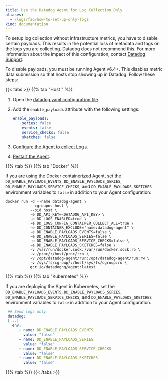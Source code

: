 ```yaml
---
title: Use the Datadog Agent for Log Collection Only
aliases:
  - /logs/faq/how-to-set-up-only-logs
kind: documentation
---
```


<div class="alert alert-danger">
To setup log collection without infrastructure metrics, you have to disable certain payloads. This results in the potential loss of metadata and tags on the logs you are collecting. Datadog does not recommend this. For more information about the impact of this configuration, contact <a href="/help/">Datadog Support</a>.
</div>

To disable payloads, you must be running Agent v6.4+. This disables metric data submission so that hosts stop showing up in Datadog. Follow these steps:

{{< tabs >}}
{{% tab "Host " %}}

1. Open the [datadog.yaml configuration file][1].
2. Add the `enable_payloads` attribute with the following settings:

    ```yaml
    enable_payloads:
        series: false
        events: false
        service_checks: false
        sketches: false
    ```

3. [Configure the Agent to collect Logs][2].
4. [Restart the Agent][3].

[1]: /agent/configuration/agent-configuration-files/
[2]: /logs/log_collection/
[3]: /agent/configuration/agent-commands/#restart-the-agent
{{% /tab %}}
{{% tab "Docker" %}}

If you are using the Docker containerized Agent, set the `DD_ENABLE_PAYLOADS_EVENTS`, `DD_ENABLE_PAYLOADS_SERIES`, `DD_ENABLE_PAYLOADS_SERVICE_CHECKS`, and `DD_ENABLE_PAYLOADS_SKETCHES` environment variables to `false` in addition to your Agent configuration:

```shell
docker run -d --name datadog-agent \
           --cgroupns host \
           --pid host \
           -e DD_API_KEY=<DATADOG_API_KEY> \
           -e DD_LOGS_ENABLED=true \
           -e DD_LOGS_CONFIG_CONTAINER_COLLECT_ALL=true \
           -e DD_CONTAINER_EXCLUDE="name:datadog-agent" \
           -e DD_ENABLE_PAYLOADS_EVENTS=false \
           -e DD_ENABLE_PAYLOADS_SERIES=false \
           -e DD_ENABLE_PAYLOADS_SERVICE_CHECKS=false \
           -e DD_ENABLE_PAYLOADS_SKETCHES=false \
           -v /var/run/docker.sock:/var/run/docker.sock:ro \
           -v /proc/:/host/proc/:ro \
           -v /opt/datadog-agent/run:/opt/datadog-agent/run:rw \
           -v /sys/fs/cgroup/:/host/sys/fs/cgroup:ro \
           gcr.io/datadoghq/agent:latest
```

{{% /tab %}}
{{% tab "Kubernetes" %}}

If you are deploying the Agent in Kubernetes, set the `DD_ENABLE_PAYLOADS_EVENTS`, `DD_ENABLE_PAYLOADS_SERIES`, `DD_ENABLE_PAYLOADS_SERVICE_CHECKS`, and `DD_ENABLE_PAYLOADS_SKETCHES` environment variables to `false` in addition to your Agent configuration.

```yaml
 ## Send logs only
 datadog:
 [...]
   env:
      - name: DD_ENABLE_PAYLOADS_EVENTS
        value: "false"
      - name: DD_ENABLE_PAYLOADS_SERIES
        value: "false"
      - name: DD_ENABLE_PAYLOADS_SERVICE_CHECKS
        value: "false"
      - name: DD_ENABLE_PAYLOADS_SKETCHES
        value: "false"
```

{{% /tab %}}
{{< /tabs >}}
